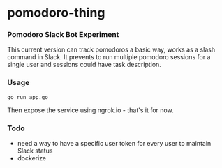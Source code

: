 # pomodoro-thing
### Pomodoro Slack Bot Experiment

This current version can track pomodoros a basic way, works as a slash
command in Slack. It prevents to run multiple pomodoro sessions for
a single user and sessions could have task description.


### Usage
    go run app.go

Then expose the service using ngrok.io - that's it for now.

### Todo
* need a way to have a specific user token for every user to maintain Slack status
* dockerize
